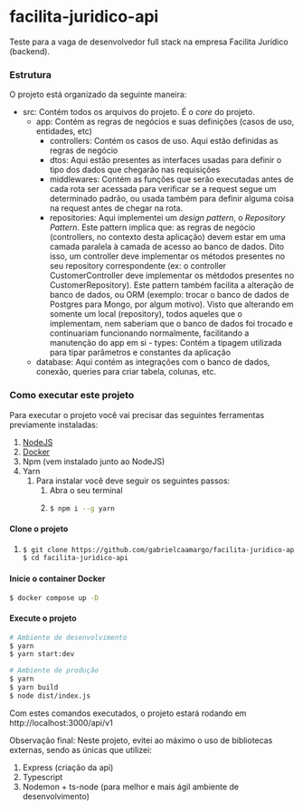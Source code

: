 # facilita-juridico-api

Teste para a vaga de desenvolvedor full stack na empresa Facilita Jurídico (backend).

### Estrutura

O projeto está organizado da seguinte maneira: 
  - src: Contém todos os arquivos do projeto. É o _core_ do projeto.
    - app: Contém as regras de negócios e suas definições (casos de uso, entidades, etc)
      - controllers: Contém os casos de uso. Aqui estão definidas as regras de negócio
      - dtos: Aqui estão presentes as interfaces usadas para definir o tipo dos dados que chegarão nas requisições
      - middlewares: Contém as funções que serão executadas antes de cada rota ser acessada para verificar se a request segue um determinado padrão, ou usada também para definir alguma coisa         na request antes de chegar na rota.
      - repositories: Aqui implementei um _design pattern_, o _Repository Pattern_. Este pattern implica que: as regras de negócio (controllers, no contexto desta aplicação) devem estar em uma camada paralela à camada de acesso ao banco de dados. Dito isso, um controller deve implementar os métodos presentes no seu repository correspondente (ex: o controller CustomerController deve implementar os métdodos presentes no CustomerRepository). Este pattern também facilita a alteração de banco de dados, ou ORM (exemplo: trocar o banco de dados de Postgres para Mongo, por algum motivo). Visto que alterando em somente um local (repository), todos aqueles que o implementam, nem saberiam que o banco de dados foi trocado e continuariam funcionando normalmente, facilitando a manutenção do app em si - types: Contém a tipagem utilizada para tipar parâmetros e constantes da aplicação
    - database: Aqui contém as integrações com o banco de dados, conexão, queries para criar tabela, colunas, etc.

### Como executar este projeto

Para executar o projeto você vai precisar das seguintes ferramentas previamente instaladas:

1. [NodeJS](https://nodejs.org/en)
2. [Docker](https://www.docker.com/)
3. Npm (vem instalado junto ao NodeJS)
4. Yarn
   1. Para instalar você deve seguir os seguintes passos:
      1. Abra o seu terminal
      2. ```bash
         $ npm i --g yarn
         ```

#### Clone o projeto

1. ```bash
   $ git clone https://github.com/gabrielcaamargo/facilita-juridico-api.git
   $ cd facilita-juridico-api
   ```

#### Inicie o container Docker

```bash
$ docker compose up -D
```

#### Execute o projeto

```bash
# Ambiente de desenvolvimento
$ yarn
$ yarn start:dev

# Ambiente de produção
$ yarn
$ yarn build
$ node dist/index.js
```

Com estes comandos executados, o projeto estará rodando em http://localhost:3000/api/v1

Observação final: Neste projeto, evitei ao máximo o uso de bibliotecas externas, sendo as únicas que utilizei:
  1. Express (criação da api)
  2. Typescript
  3. Nodemon + ts-node (para melhor e mais ágil ambiente de desenvolvimento) 
